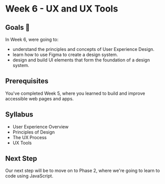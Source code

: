 # Week 6 - UX and UX Tools

## Goals 🌟
In Week 6, were going to:

- understand the principles and concepts of User Experience Design. 
- learn how to use Figma to create a design system.
- design and build UI elements that form the foundation of a design system.

## Prerequisites 
You've completed Week 5, where you learned to build and improve accessible web pages and apps. 

## Syllabus
- User Experience Overview
- Principles of Design
- The UX Process
- UX Tools

## Next Step
Our next step will be to move on to Phase 2, where we're going to learn to code using JavaScript. 